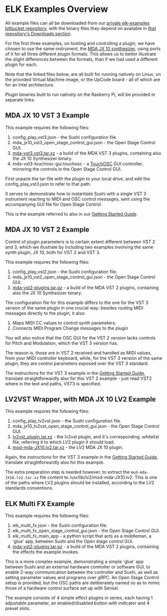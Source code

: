 # ELK Examples Overview

All example files can all be downloaded from our [private elk-examples bitbucket repository](https://bitbucket.org/mindswteam/elk-examples/src/master/), with the binary files they depend on available in [that repository's Downloads section](https://bitbucket.org/mindswteam/elk-examples/downloads/).

For the first three examples, on hosting and controlling a plugin, we have chosen to use the same instrument, the [MDA JX 10 synthesizer](https://sourceforge.net/projects/mda-vst/), using ports of it for all three different plugin formats. This allows us to better illustrate the slight differences between the formats, than if we had used a different plugin for each.

Note that the linked files below, are all built for running natively on Linux, on the provided Virtual Machine image, or the UpCode board - all of which are for an Intel architecture.

Plugin binaries built to run natively on the Rasberry Pi, will be provided in separate links.

## MDA JX 10 VST 3 Example

This example requires the following files:

1. config_play_vst3.json - the Sushi configuration file.
2. mda_jx10_vst3_open_stage_control_gui.json - the Open Stage Control GUI.
3. [mda-vst3.vst3.tar.xz](https://bitbucket.org/mindswteam/elk-examples/downloads/mda-vst3.vst3.tar.xz) - a build of the MDA VST 3 plugins, containing also the JX 10 Synthesizer binary.
4. mda-vst3-touchosc-gui.touchosc - a [TouchOSC](https://hexler.net/products/touchosc) GUI controller, mirroring the controls in the Open Stage Control GUI.

First unpack the tar-file with the plugin to your local drive, and edit the config_play_vst3.json to refer to that path.

It serves to demonstrate how to instantiate Sushi with a single VST 3 instrument reacting to MIDI and OSC control messages, sent using the accompanying GUI file for Open Stage Control.

This is the example referred to also in our [Getting Started Guide](getting_started_with_development_kit.md).

## MDA JX 10 VST 2 Example

Control of plugin parameters is to certain extent different between VST 2 and 3, which we illustrate by including two examples involving the same synth plugin, JX 10, both for VST 2 and VST 3.

This example requires the following files:

1. config_play_vst2.json - the Sushi configuration file.
2. mda_jx10_vst2_open_stage_control_gui.json - the Open Stage Control GUI.
3. [mda-vst2-plugins.tar.gz](https://bitbucket.org/mindswteam/elk-examples/downloads/mda-vst2-plugins.tar.gz) - a build of the MDA VST 2 plugins, containing also the JX 10 Synthesizer binary.

The configuration file for this example differs to the one for the VST 3 version of the same plugin in one crucial way: besides routing MIDI messages directly to the plugin, it also:

1. Maps MIDI CC values to control synth parameters.
2. Connects MIDI Program Change messages to the plugin

You will also notice that the OSC GUI for the VST 2 version lacks controls for Pitch and Modulation, which the VST 3 version has.

The reason is, those are in VST 2 received and handled as MIDI values, from your MIDI controller keyboard, while, for the VST 3 version of the same plugin, they are control parameters exposed over the VST 3 standard.

The instructions for the VST 3 example in the [Getting Started Guide](getting_started_with_development_kit.md), translate straightforwardly also for this VST 2 example - just read VST2 where in the text and paths, VST3 is specified.

## LV2VST Wrapper, with MDA JX 10 LV2 Example

This example requires the following files:

1. config_play_lv2vst.json - the Sushi configuration file.
2. mda_jx10_lv2vst_open_stage_control_gui.json - the Open Stage Control GUI.
3. [lv2vst_plugin.tar.xz](https://bitbucket.org/mindswteam/elk-examples/downloads/lv2vst_plugin.tar.xz) - the lv2vst plugin, and it's corresponding .whitelist file, referring it to which LV2 plugin it should load.
4. [mod-mda-JX10.lv2.tar.xz](https://bitbucket.org/mindswteam/elk-examples/downloads/mod-mda-JX10.lv2.tar.xz) - the LV2 MDA JX 10 plugin.

Again, the instructions for the VST 3 example in the [Getting Started Guide](getting_started_with_development_kit.md), translate straightforwardly also for this example.

The extra preparation step is needed however, to extract the `mod-mda-JX10.lv2.tar.xz` file content to /usr/lib/lv2/mod-mda-JX10.lv2. This is one of the paths where LV2 plugins should be installed, according to the LV2 standards conventions.

## ELK Multi FX Example

This example requires the following files:

1. elk_multi_fx.json - the Sushi configuration file.
2. elk_multi_fx_open_stage_control_gui.json - the Open Stage Control GUI.
3. elk_multi_fx_main_app - a python script that acts as a middleman, a 'glue' app, between Sushi and the Open stage control GUI.
4. [mda-vst2-plugins.tar.gz](https://bitbucket.org/mindswteam/elk-examples/downloads/mda-vst2-plugins.tar.gz) - a build of the MDA VST 2 plugins, containing the effects the example invokes.

This is a more complex example, demonstrating a simple 'glue' app between Sushi and an external hardware controller or software GUI, to enable 2-way communication between the controller and Sushi, as well as setting parameter values and programs over gRPC. An Open Stage Control setup is provided, but the OSC paths are deliberately named so as to mimic those of a hardware control surface set up with Sensei.

The example consists of 4 simple effect plugins in series, each having 1 adjustable parameter, an enabled/disabled button with indicator and 4 preset slots.
